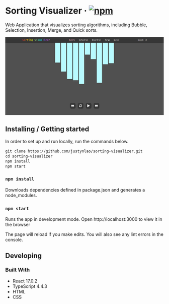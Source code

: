 # Sorting Visualizer &middot; [![npm](https://img.shields.io/npm/v/npm.svg?style=flat-square)](https://www.npmjs.com/package/npm) 
Web Application that visualizes sorting algorithms, including Bubble, Selection, Insertion, Merge, and Quick sorts.

![](/public/sorting-visualizer.PNG)

## Installing / Getting started

In order to set up and run locally, run the commands below.

```shell
git clone https://github.com/justynlao/sorting-visualizer.git
cd sorting-visualizer
npm install
npm start
```

### `npm install`
Downloads dependencies defined in package.json and generates a node_modules.

### `npm start`
Runs the app in development mode.
Open http://localhost:3000 to view it in the browser

The page will reload if you make edits.
You will also see any lint errors in the console.

## Developing

### Built With
* React 17.0.2
* TypeScript 4.4.3
* HTML
* CSS


